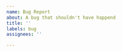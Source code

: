 ```yaml
---
name: Bug Report
about: A bug that shouldn't have happend
title: ''
labels: bug
assignees: ''

---
```



